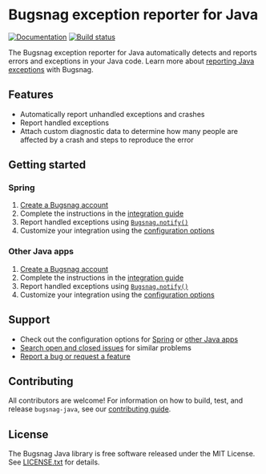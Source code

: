 # Bugsnag exception reporter for Java
[![Documentation](https://img.shields.io/badge/docs-latest-blue.svg)](https://docs.bugsnag.com/platforms/java)
[![Build status](https://travis-ci.org/bugsnag/bugsnag-java.svg?branch=master)](https://travis-ci.org/bugsnag/bugsnag-java)

The Bugsnag exception reporter for Java automatically detects and reports errors and exceptions in your Java code. Learn more about [reporting Java exceptions](https://www.bugsnag.com/platforms/java/) with Bugsnag.

## Features

* Automatically report unhandled exceptions and crashes
* Report handled exceptions
* Attach custom diagnostic data to determine how many people are affected by a crash and steps to reproduce the error

## Getting started

### Spring

1. [Create a Bugsnag account](https://www.bugsnag.com)
2. Complete the instructions in the [integration guide](https://docs.bugsnag.com/platforms/java/spring)
3. Report handled exceptions using [`Bugsnag.notify()`](https://docs.bugsnag.com/platforms/java/spring/#reporting-handled-exceptions)
4. Customize your integration using the [configuration options](https://docs.bugsnag.com/platforms/java/spring/configuration-options/)

### Other Java apps

1. [Create a Bugsnag account](https://www.bugsnag.com)
2. Complete the instructions in the [integration guide](https://docs.bugsnag.com/platforms/java/other)
3. Report handled exceptions using [`Bugsnag.notify()`](https://docs.bugsnag.com/platforms/java/other/#reporting-handled-exceptions)
4. Customize your integration using the [configuration options](https://docs.bugsnag.com/platforms/java/other/configuration-options/)

## Support

* Check out the configuration options for [Spring](https://docs.bugsnag.com/platforms/java/spring/configuration-options/) or [other Java apps](https://docs.bugsnag.com/platforms/java/other/configuration-options/)
* [Search open and closed issues](https://github.com/bugsnag/bugsnag-java/issues?q=is%3Aissue) for similar problems
* [Report a bug or request a feature](https://github.com/bugsnag/bugsnag-java/issues/new)

## Contributing

All contributors are welcome! For information on how to build, test, and release
`bugsnag-java`, see our [contributing guide](https://github.com/bugsnag/bugsnag-java/blob/master/CONTRIBUTING.md).

## License

The Bugsnag Java library is free software released under the MIT License. See [LICENSE.txt](https://github.com/bugsnag/bugsnag-java/blob/master/LICENSE.txt) for details.
